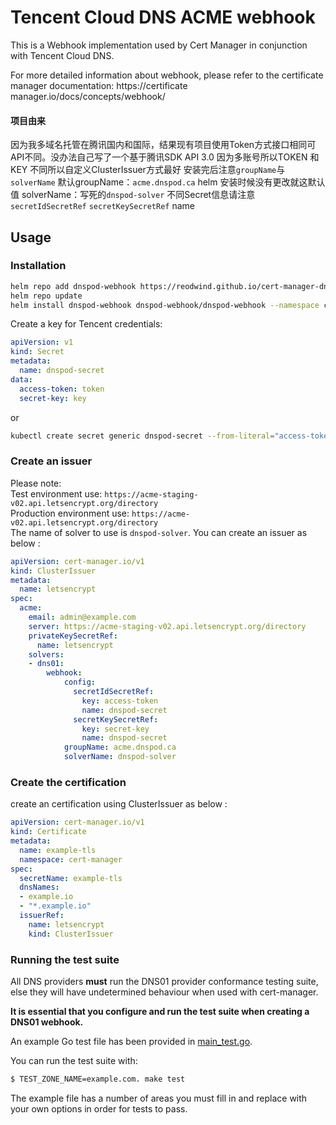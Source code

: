 # Tencent Cloud DNS ACME webhook

This is a Webhook implementation used by Cert Manager in conjunction with Tencent Cloud DNS.

For more detailed information about webhook, please refer to the certificate manager documentation: https://certificate manager.io/docs/concepts/webhook/
#### 项目由来
因为我多域名托管在腾讯国内和国际，结果现有项目使用Token方式接口相同可API不同。没办法自己写了一个基于腾讯SDK API 3.0
因为多账号所以TOKEN 和KEY 不同所以自定义ClusterIssuer方式最好
安装完后注意```groupName```与```solverName```
默认groupName：```acme.dnspod.ca``` helm 安装时候没有更改就这默认值
solverName：写死的```dnspod-solver```
不同Secret信息请注意```secretIdSecretRef``` ```secretKeySecretRef``` name
## Usage
### Installation
``` bash
helm repo add dnspod-webhook https://reodwind.github.io/cert-manager-dnspod-webhook
helm repo update
helm install dnspod-webhook dnspod-webhook/dnspod-webhook --namespace cert-manager
```
Create a key for Tencent credentials:
``` yaml
apiVersion: v1
kind: Secret
metadata:
  name: dnspod-secret
data:
  access-token: token
  secret-key: key
```
or
``` bash
kubectl create secret generic dnspod-secret --from-literal="access-token=yourtoken" --from-literal="secret-key=yoursecretkey"
```
### Create an issuer
Please note:  
Test environment use: ```https://acme-staging-v02.api.letsencrypt.org/directory```  
Production environment use: ```https://acme-v02.api.letsencrypt.org/directory```  
The name of solver to use is ```dnspod-solver```. You can create an issuer as below :
``` yaml
apiVersion: cert-manager.io/v1
kind: ClusterIssuer
metadata:
  name: letsencrypt
spec:
  acme:
    email: admin@example.com
    server: https://acme-staging-v02.api.letsencrypt.org/directory
    privateKeySecretRef:
      name: letsencrypt
    solvers:
    - dns01:
        webhook:
            config:
              secretIdSecretRef:
                key: access-token
                name: dnspod-secret
              secretKeySecretRef:
                key: secret-key
                name: dnspod-secret
            groupName: acme.dnspod.ca
            solverName: dnspod-solver
```
### Create the certification
create an certification using ClusterIssuer as below :
``` yaml
apiVersion: cert-manager.io/v1
kind: Certificate
metadata:
  name: example-tls
  namespace: cert-manager
spec:
  secretName: example-tls
  dnsNames:
  - example.io
  - "*.example.io"
  issuerRef:
    name: letsencrypt
    kind: ClusterIssuer
```
### Running the test suite

All DNS providers **must** run the DNS01 provider conformance testing suite,
else they will have undetermined behaviour when used with cert-manager.

**It is essential that you configure and run the test suite when creating a
DNS01 webhook.**

An example Go test file has been provided in [main_test.go](https://github.com/cert-manager/webhook-example/blob/master/main_test.go).

You can run the test suite with:

```bash
$ TEST_ZONE_NAME=example.com. make test
```

The example file has a number of areas you must fill in and replace with your
own options in order for tests to pass.
